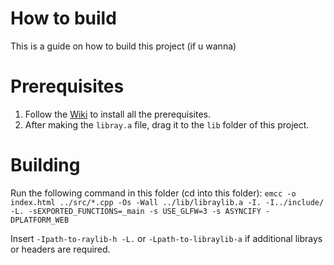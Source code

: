 # How to build
This is a guide on how to build this project (if u wanna)

# Prerequisites
1. Follow the [Wiki](https://emscripten.org/docs/getting_started/downloads.html) to install all the prerequisites.
2. After making the `libray.a` file, drag it to the `lib` folder of this project.

# Building
Run the following command in this folder (cd into this folder):
`emcc -o index.html ../src/*.cpp -Os -Wall ../lib/libraylib.a -I. -I../include/ -L. -sEXPORTED_FUNCTIONS=_main -s USE_GLFW=3 -s ASYNCIFY -DPLATFORM_WEB`

Insert `-Ipath-to-raylib-h -L.` or `-Lpath-to-libraylib-a` if additional librays or headers are required.